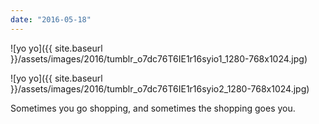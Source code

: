 ```yaml
---
date: "2016-05-18"
---
```


![yo yo]({{ site.baseurl }}/assets/images/2016/tumblr_o7dc76T6IE1r16syio1_1280-768x1024.jpg)

![yo yo]({{ site.baseurl }}/assets/images/2016/tumblr_o7dc76T6IE1r16syio2_1280-768x1024.jpg)

Sometimes you go shopping, and sometimes the shopping goes you.

